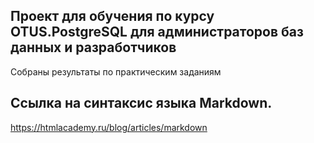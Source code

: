 ## Проект для обучения по курсу OTUS.PostgreSQL для администраторов баз данных и разработчиков
Собраны результаты по практическим заданиям

## Ссылка на синтаксис языка Markdown.
https://htmlacademy.ru/blog/articles/markdown